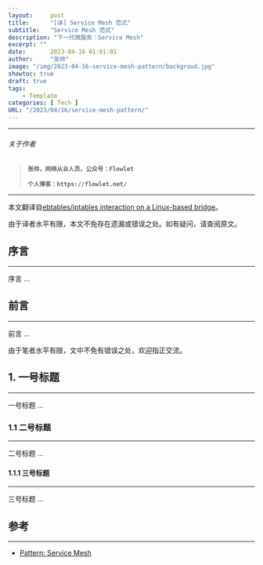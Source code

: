 ```yaml
---
layout:     post
title:      "[译] Service Mesh 范式"
subtitle:   "Service Mesh 范式"
description: "下一代微服务：Service Mesh"
excerpt: ""
date:       2023-04-16 01:01:01
author:     "张帅"
image: "/img/2023-04-16-service-mesh-pattern/backgroud.jpg"
showtoc: true
draft: true
tags:
    - Template
categories: [ Tech ]
URL: "/2023/04/16/service-mesh-pattern/"
---
```


- - -
###### 关于作者
> 
> **`张帅，网络从业人员，公众号：Flowlet`**
> 
> **`个人博客：https://flowlet.net/`**
- - -

本文翻译自[ebtables/iptables interaction on a Linux-based bridge](https://ebtables.netfilter.org/br_fw_ia/br_fw_ia.html)。

由于译者水平有限，本文不免存在遗漏或错误之处。如有疑问，请查阅原文。

## 序言
- - -
序言 ...

## 前言
- - -
前言 ...

由于笔者水平有限，文中不免有错误之处，欢迎指正交流。

## 1. 一号标题
- - -
一号标题 ...

### 1.1 二号标题
- - -
二号标题 ...

#### 1.1.1 三号标题
- - -
三号标题 ...

## 参考
- - -
* [Pattern: Service Mesh](https://philcalcado.com/2017/08/03/pattern_service_mesh.html)